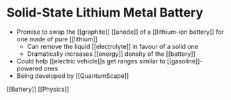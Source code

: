 # Solid-State Lithium Metal Battery

- Promise to swap the [[graphite]] [[anode]] of a [[lithium-ion battery]] for one made of pure [[lithium]]
  - Can remove the liquid [[electrolyte]] in favour of a solid one
  - Dramatically increases [[energy]] density of the [[battery]]
- Could help [[electric vehicle]]s get ranges similar to [[gasoline]]-powered ones
- Being developed by [[QuantumScape]]

[[Battery]] [[Physics]]


